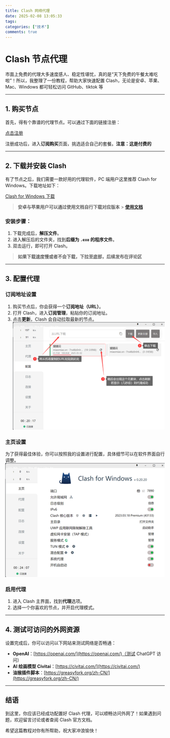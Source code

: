 ```yaml
---
title: Clash 网络代理
date: 2025-02-08 13:05:33
tags:
categories: ["技术"]
comments: true
---
```


# Clash 节点代理

市面上免费的代理大多速度感人、稳定性堪忧，真的是“天下免费的午餐太难吃啦”！所以，我整理了一份教程，帮助大家快速配置 Clash，无论是安卓、苹果、Mac、Windows 都可轻松访问 GitHub、tiktok 等

---

## 1. 购买节点

首先，得有个靠谱的代理节点。可以通过下面的链接注册：

[点击注册](https://5maomao.xyz/index.php#/register?code=KMc3BiOv)

注册成功后，进入**订阅购买**页面，挑选适合自己的套餐。**注意：这是付费的**

---

## 2. 下载并安装 Clash

有了节点之后，我们需要一款好用的代理软件，PC 端用户这里推荐 Clash for Windows。下载地址如下：

[Clash for Windows 下载](https://github.com/Z-Siqi/Clash-for-Windows_Chinese/releases/download/CFW-V0.20.27_CN/Clash.for.Windows-0.20.27-win.7z)

> **安卓与苹果用户可以通过使用文档自行下载对应版本** > **[使用文档](https://5maomao.xyz/index.php#/knowledge)**

### 安装步骤：

1. 下载完成后，**解压文件**。
2. 进入解压后的文件夹，找到**后缀为 `.exe` 的程序文件**。
3. 双击运行，即可打开 Clash。

> **如果下载速度慢或者不会下载，下拉至底部，后续发布在评论区**

---

## 3. 配置代理

### 订阅地址设置

1. 购买节点后，你会获得一个**订阅地址（URL）**。
2. 打开 Clash，进入**订阅管理**，粘贴你的订阅地址。
3. 点击**更新**，Clash 会自动拉取最新的节点。
   ![](https://raw.githubusercontent.com/Brian510000/pic_bed/main/web-site/20250221234846545.png)

### 主页设置

为了获得最佳体验，你可以按照我的设置进行配置，具体细节可以在软件界面自行调整。
![](https://raw.githubusercontent.com/Brian510000/pic_bed/main/web-site/20250221234943576.png)

### 启用代理

1. 进入 Clash 主界面，找到**代理**选项。
2. 选择一个你喜欢的节点，并开启代理模式。

---

## 4. 测试可访问的外网资源

设置完成后，你可以访问以下网站来测试网络是否畅通：

- **OpenAI**：[https://openai.com/](https://openai.com/)（测试 ChatGPT 访问）
- **AI 绘画模型 Civitai**：[https://civitai.com/](https://civitai.com/)
- **油猴插件脚本**：[https://greasyfork.org/zh-CN/](https://greasyfork.org/zh-CN/)

---

## 结语

到这里，你应该已经成功配置好 Clash 代理，可以顺畅访问外网了！如果遇到问题，欢迎留言讨论或者查阅 Clash 官方文档。

希望这篇教程对你有所帮助，祝大家冲浪愉快！
